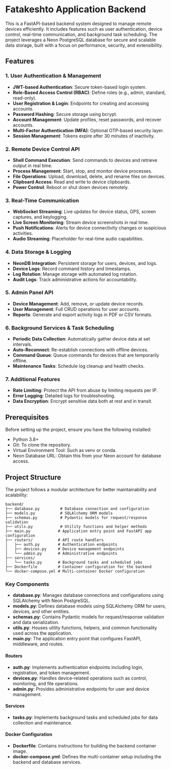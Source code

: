 # Fatakeshto Application Backend

This is a FastAPI-based backend system designed to manage remote devices efficiently. It includes features such as user authentication, device control, real-time communication, and background task scheduling. The project leverages a Neon PostgreSQL database for secure and scalable data storage, built with a focus on performance, security, and extensibility.

## Features

### 1. User Authentication & Management

- **JWT-based Authentication**: Secure token-based login system.
- **Role-Based Access Control (RBAC)**: Define roles (e.g., admin, standard, read-only).
- **User Registration & Login**: Endpoints for creating and accessing accounts.
- **Password Hashing**: Secure storage using bcrypt.
- **Account Management**: Update profiles, reset passwords, and recover accounts.
- **Multi-Factor Authentication (MFA)**: Optional OTP-based security layer.
- **Session Management**: Tokens expire after 30 minutes of inactivity.

### 2. Remote Device Control API

- **Shell Command Execution**: Send commands to devices and retrieve output in real time.
- **Process Management**: Start, stop, and monitor device processes.
- **File Operations**: Upload, download, delete, and rename files on devices.
- **Clipboard Access**: Read and write to device clipboards.
- **Power Control**: Reboot or shut down devices remotely.

### 3. Real-Time Communication

- **WebSocket Streaming**: Live updates for device status, GPS, screen captures, and keylogging.
- **Live Screen Monitoring**: Stream device screenshots in real time.
- **Push Notifications**: Alerts for device connectivity changes or suspicious activities.
- **Audio Streaming**: Placeholder for real-time audio capabilities.

### 4. Data Storage & Logging

- **NeonDB Integration**: Persistent storage for users, devices, and logs.
- **Device Logs**: Record command history and timestamps.
- **Log Rotation**: Manage storage with automated log rotation.
- **Audit Logs**: Track administrative actions for accountability.

### 5. Admin Panel API

- **Device Management**: Add, remove, or update device records.
- **User Management**: Full CRUD operations for user accounts.
- **Reports**: Generate and export activity logs in PDF or CSV formats.

### 6. Background Services & Task Scheduling

- **Periodic Data Collection**: Automatically gather device data at set intervals.
- **Auto-Reconnect**: Re-establish connections with offline devices.
- **Command Queue**: Queue commands for devices that are temporarily offline.
- **Maintenance Tasks**: Schedule log cleanup and health checks.

### 7. Additional Features

- **Rate Limiting**: Protect the API from abuse by limiting requests per IP.
- **Error Logging**: Detailed logs for troubleshooting.
- **Data Encryption**: Encrypt sensitive data both at rest and in transit.

## Prerequisites

Before setting up the project, ensure you have the following installed:

- Python 3.8+
- Git: To clone the repository.
- Virtual Environment Tool: Such as venv or conda.
- Neon Database URL: Obtain this from your Neon account for database access.

## Project Structure

The project follows a modular architecture for better maintainability and scalability:

```
backend/
├── database.py         # Database connection and configuration
├── models.py           # SQLAlchemy ORM models
├── schemas.py          # Pydantic models for request/response validation
├── utils.py            # Utility functions and helper methods
├── main.py            # Application entry point and FastAPI app configuration
├── routers/           # API route handlers
│   ├── auth.py        # Authentication endpoints
│   ├── devices.py     # Device management endpoints
│   └── admin.py       # Administrative endpoints
├── services/
│   └── tasks.py       # Background tasks and scheduled jobs
├── Dockerfile         # Container configuration for the backend
└── docker-compose.yml # Multi-container Docker configuration
```

### Key Components

- **database.py**: Manages database connections and configurations using SQLAlchemy with Neon PostgreSQL.
- **models.py**: Defines database models using SQLAlchemy ORM for users, devices, and other entities.
- **schemas.py**: Contains Pydantic models for request/response validation and data serialization.
- **utils.py**: Houses utility functions, helpers, and common functionality used across the application.
- **main.py**: The application entry point that configures FastAPI, middleware, and routes.

#### Routers
- **auth.py**: Implements authentication endpoints including login, registration, and token management.
- **devices.py**: Handles device-related operations such as control, monitoring, and file operations.
- **admin.py**: Provides administrative endpoints for user and device management.

#### Services
- **tasks.py**: Implements background tasks and scheduled jobs for data collection and maintenance.

#### Docker Configuration
- **Dockerfile**: Contains instructions for building the backend container image.
- **docker-compose.yml**: Defines the multi-container setup including the backend and database services.